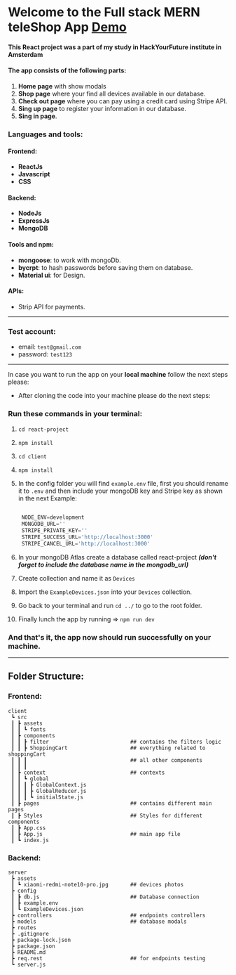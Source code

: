 # Welcome to the Full stack MERN teleShop App [Demo](https://teleshop-97.herokuapp.com/)

#### This React project was a part of my study in HackYourFuture institute in Amsterdam

#### The app consists of the following parts:

1. **Home page** with show modals
2. **Shop page** where your find all devices available in our database.
3. **Check out page** where you can pay using a credit card using Stripe API.
4. **Sing up page** to register your information in our database.
5. **Sing in page**.

### Languages and tools:

#### Frontend:
- **ReactJs**
- **Javascript** 
- **CSS**

#### Backend:
- **NodeJs**
- **ExpressJs**
- **MongoDB**

#### Tools and npm:
- **mongoose**: to work with mongoDb.
- **bycrpt**: to hash passwords before saving them on database.
- **Material ui**: for Design.
#### APIs:
- Strip API for payments.
___
### Test account:

- email: `test@gmail.com`
- password: `test123`
___

In case you want to run the app on your **local machine** follow the next steps please:

- After cloning the code into your machine please do the next steps:

### Run these commands in your terminal:

1. `cd react-project`
2. `npm install `
3. `cd client`
4. `npm install`
5. In the config folder you will find `example.env` file, first you should
   rename it to `.env` and then include your mongoDB key and Stripe key as
   shown in the next Example:

   ```javascript

    NODE_ENV=development
    MONGODB_URL=''
    STRIPE_PRIVATE_KEY=''
    STRIPE_SUCCESS_URL='http://localhost:3000'
    STRIPE_CANCEL_URL='http://localhost:3000'

   ```
6. In your mongoDB Atlas create a database called react-project ***(don't forget to
   include the database name in the mongodb_url)***
7. Create collection and name it as `Devices`   
8. Import the `ExampleDevices.json` into your `Devices` collection. 
9. Go back to your terminal and run `cd ../` to go to the root folder.
10. Finally lunch the app by running => `npm run dev`
   
### And that's it, the app now should run successfully on your machine.
____
## Folder Structure:

### Frontend:
```
client
 ┗ src
 ┃ ┣ assets
 ┃ ┃ ┗ fonts
 ┃ ┣ components
 ┃ ┃ ┣ filter                          ## contains the filters logic
 ┃ ┃ ┣ ShoppingCart                    ## everything related to shoppingCart 
 ┃ ┃ ┃                                 ## all other components     
 ┃ ┃ ┃   
 ┃ ┣ context                           ## contexts                          
 ┃ ┃ ┗ global
 ┃ ┃ ┃ ┣ GlobalContext.js
 ┃ ┃ ┃ ┣ GlobalReducer.js
 ┃ ┃ ┃ ┗ initialState.js
 ┃ ┣ pages                             ## contains different main pages
 ┃ ┣ Styles                            ## Styles for different components
 ┃ ┣ App.css
 ┃ ┣ App.js                            ## main app file
 ┃ ┗ index.js
```


### Backend:

```
server
 ┣ assets
 ┃ ┗ xiaomi-redmi-note10-pro.jpg       ## devices photos
 ┣ config
 ┃ ┣ db.js                             ## Database connection
 ┃ ┣ example.env
 ┃ ┗ ExampleDevices.json
 ┣ controllers                         ## endpoints controllers
 ┣ models                              ## database modals
 ┣ routes                                 
 ┣ .gitignore
 ┣ package-lock.json
 ┣ package.json
 ┣ README.md
 ┣ req.rest                            ## for endpoints testing
 ┗ server.js                           
```